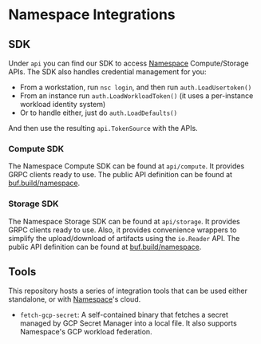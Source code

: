 # Namespace Integrations

## SDK

Under `api` you can find our SDK to access [Namespace](https://namespace.so) Compute/Storage APIs.
The SDK also handles credential management for you:

- From a workstation, run `nsc login`, and then run `auth.LoadUsertoken()`
- From an instance run `auth.LoadWorkloadToken()` (it uses a per-instance workload identity system)
- Or to handle either, just do `auth.LoadDefaults()`

And then use the resulting `api.TokenSource` with the APIs.

### Compute SDK

The Namespace Compute SDK can be found at `api/compute`.
It provides GRPC clients ready to use.
The public API definition can be found at [buf.build/namespace](https://buf.build/namespace/cloud/docs/main:namespace.cloud.compute.v1beta).

### Storage SDK

The Namespace Storage SDK can be found at `api/storage`.
It provides GRPC clients ready to use.
Also, it provides convenience wrappers to simplify the upload/download of artifacts using the `io.Reader` API.
The public API definition can be found at [buf.build/namespace](https://buf.build/namespace/cloud/docs/main:namespace.cloud.storage.v1beta).

## Tools

This repository hosts a series of integration tools that can be used either
standalone, or with [Namespace](https://namespace.so)'s cloud.

- `fetch-gcp-secret`: A self-contained binary that fetches a secret managed by
  GCP Secret Manager into a local file. It also supports Namespace's GCP
  workload federation.
